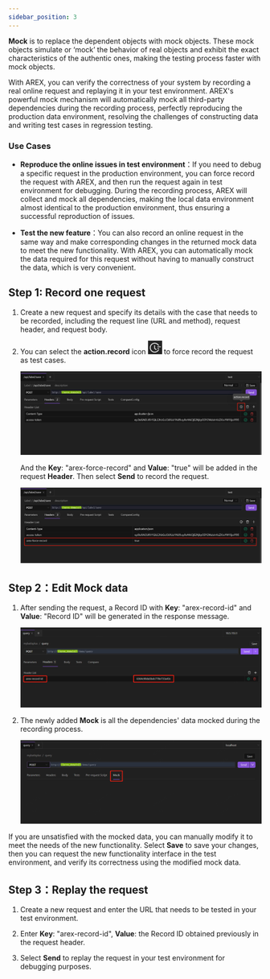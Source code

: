 ```yaml
---
sidebar_position: 3
---
```


**Mock** is to replace the dependent objects with mock objects. These mock objects simulate or ‘mock’ the behavior of real objects and exhibit the exact characteristics of the authentic ones, making the testing process faster with mock objects.

With AREX, you can verify the correctness of your system by recording a real online request and replaying it in your test environment. AREX's powerful mock mechanism will automatically mock all third-party dependencies during the recording process, perfectly reproducing the production data environment, resolving the challenges of constructing data and writing test cases in regression testing.

### Use Cases

- **Reproduce the online issues in test environment**：If you need to debug a specific request in the production environment, you can force record the request with AREX, and then run the request again in test environment for debugging. During the recording process, AREX will collect and mock all dependencies, making the local data environment almost identical to the production environment, thus ensuring a successful reproduction of issues.

- **Test the new feature**：You can also record an online request in the same way and make corresponding changes in the returned mock data to meet the new functionality. With AREX, you can automatically mock the data required for this request without having to manually construct the data, which is very convenient.

## Step 1: Record one request

1. Create a new request and specify its details with the case that needs to be recorded, including the request line (URL and method), request header, and request body.

2. You can select the **action.record** icon ![record](../resource/recordicon.png) to force record the request as test cases.

    ![强制录制](../resource/c3.force.record.png)

    And the **Key**: "arex-force-record" and **Value**: "true" will be added in the request **Header**. Then select **Send** to record the request.

    ![强制录制](../resource/c3.force.record2.png)

## Step 2：Edit Mock data

1. After sending the request, a Record ID with **Key**: "arex-record-id" and **Value**: "Record ID" will be generated in the response message.

    ![录制ID](../resource/c3.force.recordid.png)

2. The newly added **Mock** is all the dependencies' data mocked during the recording process.

    ![mock](../resource/c3.mock.png)

If you are unsatisfied with the mocked data, you can manually modify it to meet the needs of the new functionality. Select **Save** to save your changes, then you can request the new functionality interface in the test environment, and verify its correctness using the modified mock data.

## Step 3：Replay the request

1. Create a new request and enter the URL that needs to be tested in your test environment.

2. Enter **Key**: "arex-record-id", **Value**: the Record ID obtained previously in the request header.

3. Select **Send** to replay the request in your test environment for debugging purposes.
